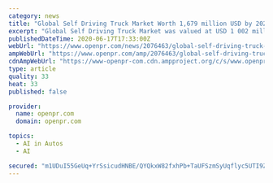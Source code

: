 ```yaml
---
category: news
title: "Global Self Driving Truck Market Worth 1,679 million USD by 2027 at CAGR of 10.2 %"
excerpt: "Global Self Driving Truck Market was valued at USD 1 002 million in 2019 which is expected to reach USD 1 679 million by 2027 at a 10 2 CAGR Self driving trucks are also called as robotic truck or"
publishedDateTime: 2020-06-17T17:33:00Z
webUrl: "https://www.openpr.com/news/2076463/global-self-driving-truck-market-worth-1-679-million-usd-by-2027"
ampWebUrl: "https://www.openpr.com/amp/2076463/global-self-driving-truck-market-worth-1-679-million-usd-by-2027"
cdnAmpWebUrl: "https://www-openpr-com.cdn.ampproject.org/c/s/www.openpr.com/amp/2076463/global-self-driving-truck-market-worth-1-679-million-usd-by-2027"
type: article
quality: 33
heat: 33
published: false

provider:
  name: openpr.com
  domain: openpr.com

topics:
  - AI in Autos
  - AI

secured: "m1UDuI55GeUq+YrSsicudHNBE/QYQkxW82fxhPb+TaUFSzmSyUqflyc5UTI9Zuyc7/4+V8V3NAZIdvNp5ORmK5DAzmTRct//t6kTmE45UJZ20nJpbrmd57YYojRkHNbG/Go6JfylzDs5zCOX02C1pdfzhkvTmbrKtnZ7M4IMjMbHCIW4LrYYgDA3Rox1iXJnW5qc9hZbvMO0ogIi6yKMG6fAo6jgM7R4UDI4phIGO0W4UNn7LmNZQfg5lcKQaKlLAEsWGbX4v1qvIyVi9/xHKZbZCBiYE5vAC2zgZ/5oJ9SXL1WD99yfaCFuOCtBzv6I1U5mJCIxS9V69IxUyCozyg==;fEcPwyfa/BZzJjcwUAz5eA=="
---
```


